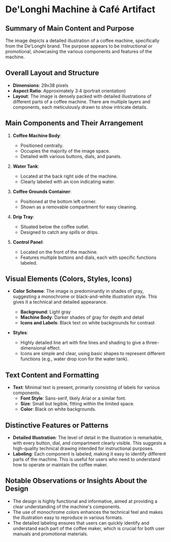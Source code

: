 # De'Longhi Machine à Café Artifact

## Summary of Main Content and Purpose

The image depicts a detailed illustration of a coffee machine, specifically from the De'Longhi brand. The purpose appears to be instructional or promotional, showcasing the various components and features of the machine.

## Overall Layout and Structure

- **Dimensions**: 29x38 pixels
- **Aspect Ratio**: Approximately 3:4 (portrait orientation)
- **Layout**: The image is densely packed with detailed illustrations of different parts of a coffee machine. There are multiple layers and components, each meticulously drawn to show intricate details.

## Main Components and Their Arrangement

1. **Coffee Machine Body**:
   - Positioned centrally.
   - Occupies the majority of the image space.
   - Detailed with various buttons, dials, and panels.

2. **Water Tank**:
   - Located at the back right side of the machine.
   - Clearly labeled with an icon indicating water.

3. **Coffee Grounds Container**:
   - Positioned at the bottom left corner.
   - Shown as a removable compartment for easy cleaning.

4. **Drip Tray**:
   - Situated below the coffee outlet.
   - Designed to catch any spills or drips.

5. **Control Panel**:
   - Located on the front of the machine.
   - Features multiple buttons and dials, each with specific functions labeled.

## Visual Elements (Colors, Styles, Icons)

- **Color Scheme**: The image is predominantly in shades of gray, suggesting a monochrome or black-and-white illustration style. This gives it a technical and detailed appearance.
  - **Background**: Light gray
  - **Machine Body**: Darker shades of gray for depth and detail
  - **Icons and Labels**: Black text on white backgrounds for contrast

- **Styles**:
  - Highly detailed line art with fine lines and shading to give a three-dimensional effect.
  - Icons are simple and clear, using basic shapes to represent different functions (e.g., water drop icon for the water tank).

## Text Content and Formatting

- **Text**: Minimal text is present, primarily consisting of labels for various components.
  - **Font Style**: Sans-serif, likely Arial or a similar font.
  - **Size**: Small but legible, fitting within the limited space.
  - **Color**: Black on white backgrounds.

## Distinctive Features or Patterns

- **Detailed Illustration**: The level of detail in the illustration is remarkable, with every button, dial, and compartment clearly visible. This suggests a high-quality technical drawing intended for instructional purposes.
- **Labeling**: Each component is labeled, making it easy to identify different parts of the machine. This is useful for users who need to understand how to operate or maintain the coffee maker.

## Notable Observations or Insights About the Design

- The design is highly functional and informative, aimed at providing a clear understanding of the machine's components.
- The use of monochrome colors enhances the technical feel and makes the illustration easy to reproduce in various formats.
- The detailed labeling ensures that users can quickly identify and understand each part of the coffee maker, which is crucial for both user manuals and promotional materials.